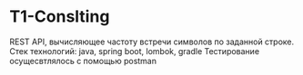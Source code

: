 # T1-Conslting
REST API, вычисляющее частоту встречи символов по заданной строке.
Стек технологий: java, spring boot, lombok, gradle
Тестирование осущесвтлялось с помощью postman
